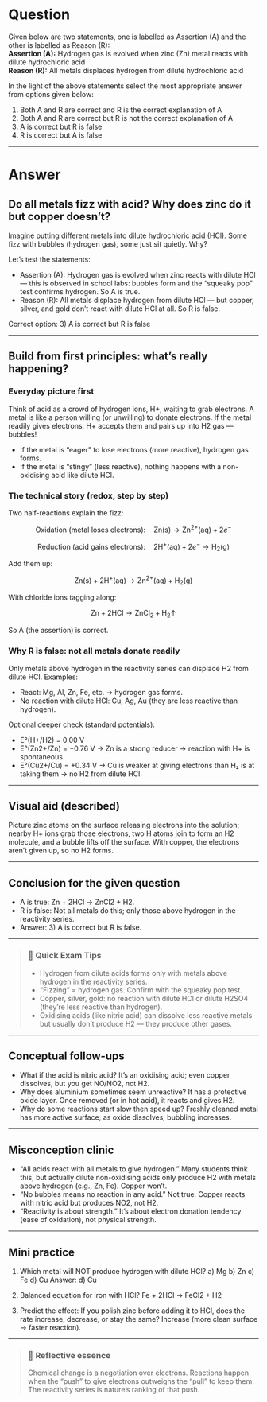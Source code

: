# Question
Given below are two statements, one is labelled as Assertion (A) and the other is labelled as Reason (R):  
**Assertion (A):** Hydrogen gas is evolved when zinc ($\text{Zn}$) metal reacts with dilute hydrochloric acid  
**Reason (R):** All metals displaces hydrogen from  dilute hydrochloric acid  

In the light of the above statements select the most appropriate answer from options given below:  
   1) Both A and R are correct and R is the correct explanation of A  
   2) Both A and R are correct but R is not the correct explanation of A  
   3) A is correct but R is false  
   4) R is correct but A is false

---
# Answer

## Do all metals fizz with acid? Why does zinc do it but copper doesn’t?

Imagine putting different metals into dilute hydrochloric acid (HCl). Some fizz with bubbles (hydrogen gas), some just sit quietly. Why?

Let’s test the statements:

- Assertion (A): Hydrogen gas is evolved when zinc reacts with dilute HCl — this is observed in school labs: bubbles form and the “squeaky pop” test confirms hydrogen. So A is true.
- Reason (R): All metals displace hydrogen from dilute HCl — but copper, silver, and gold don’t react with dilute HCl at all. So R is false.

Correct option: 3) A is correct but R is false

---

## Build from first principles: what’s really happening?

### Everyday picture first
Think of acid as a crowd of hydrogen ions, H+, waiting to grab electrons. A metal is like a person willing (or unwilling) to donate electrons. If the metal readily gives electrons, H+ accepts them and pairs up into H2 gas — bubbles!

- If the metal is “eager” to lose electrons (more reactive), hydrogen gas forms.
- If the metal is “stingy” (less reactive), nothing happens with a non-oxidising acid like dilute HCl.

### The technical story (redox, step by step)
Two half-reactions explain the fizz:

```math
\text{Oxidation (metal loses electrons):}\quad \text{Zn(s)} \rightarrow \text{Zn}^{2+}\text{(aq)} + 2e^-
```

```math
\text{Reduction (acid gains electrons):}\quad 2\text{H}^+\text{(aq)} + 2e^- \rightarrow \text{H}_2\text{(g)}
```

Add them up:
```math
\text{Zn(s)} + 2\text{H}^+\text{(aq)} \rightarrow \text{Zn}^{2+}\text{(aq)} + \text{H}_2\text{(g)}
```

With chloride ions tagging along:
```math
\text{Zn} + 2\text{HCl} \rightarrow \text{ZnCl}_2 + \text{H}_2\uparrow
```

So A (the assertion) is correct.

### Why R is false: not all metals donate readily
Only metals above hydrogen in the reactivity series can displace H2 from dilute HCl. Examples:
- React: Mg, Al, Zn, Fe, etc. → hydrogen gas forms.
- No reaction with dilute HCl: Cu, Ag, Au (they are less reactive than hydrogen).

Optional deeper check (standard potentials):
- E°(H+/H2) = 0.00 V
- E°(Zn2+/Zn) = −0.76 V → Zn is a strong reducer → reaction with H+ is spontaneous.
- E°(Cu2+/Cu) = +0.34 V → Cu is weaker at giving electrons than H₂ is at taking them → no H2 from dilute HCl.

---

## Visual aid (described)
Picture zinc atoms on the surface releasing electrons into the solution; nearby H+ ions grab those electrons, two H atoms join to form an H2 molecule, and a bubble lifts off the surface. With copper, the electrons aren’t given up, so no H2 forms.

---

## Conclusion for the given question

- A is true: Zn + 2HCl → ZnCl2 + H2.
- R is false: Not all metals do this; only those above hydrogen in the reactivity series.
- Answer: 3) A is correct but R is false.

---

> ### 🧠 Quick Exam Tips
> - Hydrogen from dilute acids forms only with metals above hydrogen in the reactivity series.
> - “Fizzing” = hydrogen gas. Confirm with the squeaky pop test.
> - Copper, silver, gold: no reaction with dilute HCl or dilute H2SO4 (they’re less reactive than hydrogen).
> - Oxidising acids (like nitric acid) can dissolve less reactive metals but usually don’t produce H2 — they produce other gases.

---

## Conceptual follow-ups
- What if the acid is nitric acid? It’s an oxidising acid; even copper dissolves, but you get NO/NO2, not H2.
- Why does aluminium sometimes seem unreactive? It has a protective oxide layer. Once removed (or in hot acid), it reacts and gives H2.
- Why do some reactions start slow then speed up? Freshly cleaned metal has more active surface; as oxide dissolves, bubbling increases.

---

## Misconception clinic
- “All acids react with all metals to give hydrogen.” Many students think this, but actually dilute non-oxidising acids only produce H2 with metals above hydrogen (e.g., Zn, Fe). Copper won’t.
- “No bubbles means no reaction in any acid.” Not true. Copper reacts with nitric acid but produces NO2, not H2.
- “Reactivity is about strength.” It’s about electron donation tendency (ease of oxidation), not physical strength.

---

## Mini practice
1) Which metal will NOT produce hydrogen with dilute HCl?
   a) Mg  b) Zn  c) Fe  d) Cu
   Answer: d) Cu

2) Balanced equation for iron with HCl?
   Fe + 2HCl → FeCl2 + H2

3) Predict the effect: If you polish zinc before adding it to HCl, does the rate increase, decrease, or stay the same?
   Increase (more clean surface → faster reaction).

---

> ### 🌱 Reflective essence
> Chemical change is a negotiation over electrons. Reactions happen when the “push” to give electrons outweighs the “pull” to keep them. The reactivity series is nature’s ranking of that push.